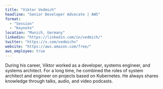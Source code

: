 ```yaml
---
title: "Viktor Vedmich"
headline: "Senior Developer Advocate | AWS"
format: 
  - "Session"
  - "Keynote"
location: "Munich, Germany"
linkedin: "https://linkedin.com/in/vedmich/"
twitter: "https://x.com/vedmichv"
website: "https://aws.amazon.com/free/"
aws_employee: true
---
```


During his career, Viktor worked as a developer, systems engineer, and systems architect. For a long time, he combined the roles of system architect and engineer on projects based on Kubernetes. He always shares knowledge through talks, audio, and video podcasts.


